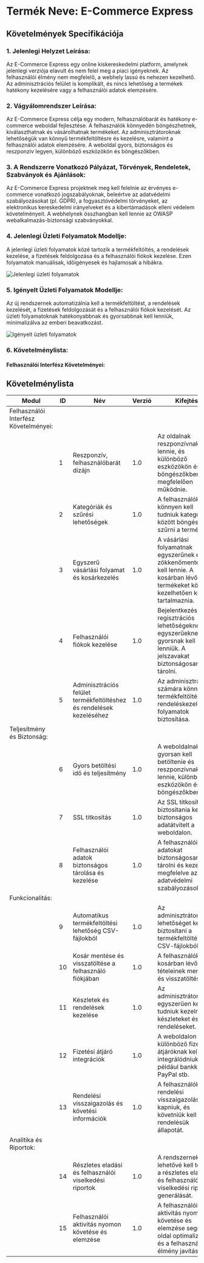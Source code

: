 # Termék Neve: E-Commerce Express

## Követelmények Specifikációja

### 1. Jelenlegi Helyzet Leírása:

Az E-Commerce Express egy online kiskereskedelmi platform, amelynek jelenlegi verziója elavult és nem felel meg a piaci igényeknek. Az felhasználói élmény nem megfelelő, a webhely lassú és nehezen kezelhető. Az adminisztrációs felület is komplikált, és nincs lehetőség a termékek hatékony kezelésére vagy a felhasználói adatok elemzésére.

### 2. Vágyálomrendszer Leírása:

Az E-Commerce Express célja egy modern, felhasználóbarát és hatékony e-commerce weboldal fejlesztése. A felhasználók könnyedén böngészhetnek, kiválaszthatnak és vásárolhatnak termékeket. Az adminisztrátoroknak lehetőségük van könnyű termékfeltöltésre és kezelésre, valamint a felhasználói adatok elemzésére. A weboldal gyors, biztonságos és reszponzív legyen, különböző eszközökön és böngészőkben.

### 3. A Rendszerre Vonatkozó Pályázat, Törvények, Rendeletek, Szabványok és Ajánlások:

Az E-Commerce Express projektnek meg kell felelnie az érvényes e-commerce vonatkozó jogszabályoknak, beleértve az adatvédelmi szabályozásokat (pl. GDPR), a fogyasztóvédelmi törvényeket, az elektronikus kereskedelmi irányelveket és a kibertámadások elleni védelem követelményeit. A webhelynek összhangban kell lennie az OWASP webalkalmazás-biztonsági szabványokkal.

### 4. Jelenlegi Üzleti Folyamatok Modellje:

A jelenlegi üzleti folyamatok közé tartozik a termékfeltöltés, a rendelések kezelése, a fizetések feldolgozása és a felhasználói fiókok kezelése. Ezen folyamatok manuálisak, időigényesek és hajlamosak a hibákra.

![Jelenlegi üzleti folyamatok](/Abrak/jelenlegiuzleti.png)

### 5. Igényelt Üzleti Folyamatok Modellje:

Az új rendszernek automatizálnia kell a termékfeltöltést, a rendelések kezelését, a fizetések feldolgozását és a felhasználói fiókok kezelését. Az üzleti folyamatoknak hatékonyabbnak és gyorsabbnak kell lenniük, minimalizálva az emberi beavatkozást.

![Igényelt üzleti folyamatok](/Abrak/igenyeltuzleti.png)

### 6. Követelménylista:
#### Felhasználói Interfész Követelményei:

## Követelménylista

| Modul         | ID | Név                                        | Verzió | Kifejtés                                                                                                                                                                            |
|---------------|----|--------------------------------------------|--------|-------------------------------------------------------------------------------------------------------------------------------------------------------------------------------------|
| Felhasználói Interfész Követelményei:          |    |                                            |        |                                                                                                                                                                                     |
|               | 1  | Reszponzív, felhasználóbarát dizájn       | 1.0    | Az oldalnak reszponzívnak kell lennie, és különböző eszközökön és böngészőkben kell megfelelően működnie.                                                                         |
|               | 2  | Kategóriák és szűrési lehetőségek          | 1.0    | A felhasználóknak könnyen kell tudniuk kategóriák között böngészni és szűrni a termékeket.                                                                                    |
|               | 3  | Egyszerű vásárlási folyamat és kosárkezelés | 1.0  | A vásárlási folyamatnak egyszerűnek és zökkenőmentesnek kell lennie. A kosárban lévő termékeket könnyen kezelhetően kell tartalmaznia.                   |
|               | 4  | Felhasználói fiókok kezelése               | 1.0    | Bejelentkezési és regisztrációs lehetőségeknek egyszerűeknek és gyorsnak kell lenniük. A jelszavakat biztonságosan kell tárolni.                         |
|               | 5  | Adminisztrációs felület termékfeltöltéshez és rendelések kezeléséhez | 1.0 | Az adminisztrátorok számára könnyű termékfeltöltési és rendeléskezelési folyamatok biztosítása.   |
| Teljesítmény és Biztonság:                   |    |                                            |        |                                                                                                                                                                                     |
|               | 6  | Gyors betöltési idő és teljesítmény       | 1.0    | A weboldalnak gyorsan kell betöltenie és reszponzívnak kell lennie, különböző eszközökön és böngészőkben.                                                               |
|               | 7  | SSL titkosítás                            | 1.0    | Az SSL titkosításnak biztosítania kell a biztonságos adatátvitelt a weboldalon.                                                                                                     |
|               | 8  | Felhasználói adatok biztonságos tárolása és kezelése | 1.0 | A felhasználói adatokat biztonságosan kell tárolni és kezelni, megfelelve az adatvédelmi szabályozásoknak.             |
| Funkcionalitás:                              |    |                                            |        |                                                                                                                                                                                     |
|               | 9  | Automatikus termékfeltöltési lehetőség CSV-fájlokból | 1.0  | Az adminisztrátoroknak lehetőséget kell biztosítani a termékfeltöltésre CSV-fájlokból.                               |
|               | 10 | Kosár mentése és visszatöltése a felhasználó fiókjában | 1.0  | A felhasználók kosárban lévő tételeinek mentése és visszatöltése.                                      |
|               | 11 | Készletek és rendelések kezelése           | 1.0    | Az adminisztrátoroknak egyszerűen kell tudniuk kezelni a készleteket és rendeléseket.                               |
|               | 12 | Fizetési átjáró integrációk                | 1.0    | A weboldalon különböző fizetési átjáróknak kell integrálódniuk, például bankkártya, PayPal stb.                   |
|               | 13 | Rendelési visszaigazolás és követési információk | 1.0 | A felhasználóknak rendelési visszaigazolást kell kapniuk, és követniük kell a rendelésük állapotát.             |
| Analitika és Riportok:                       |    |                                            |        |                                                                                                                                                                                     |
|               | 14 | Részletes eladási és felhasználói viselkedési riportok | 1.0 | A rendszernek lehetővé kell tennie a részletes eladási és felhasználói viselkedési riportok generálását.    |
|               | 15 | Felhasználói aktivitás nyomon követése és elemzése | 1.0 | A felhasználói aktivitás nyomon követése és elemzése segíti az oldal optimalizálását és a felhasználói élmény javítását. |
